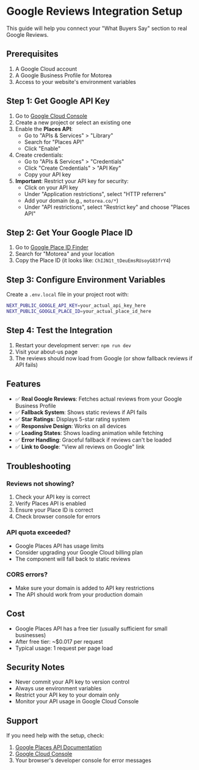 # Google Reviews Integration Setup

This guide will help you connect your "What Buyers Say" section to real Google Reviews.

## Prerequisites

1. A Google Cloud account
2. A Google Business Profile for Motorea
3. Access to your website's environment variables

## Step 1: Get Google API Key

1. Go to [Google Cloud Console](https://console.cloud.google.com/)
2. Create a new project or select an existing one
3. Enable the **Places API**:
   - Go to "APIs & Services" > "Library"
   - Search for "Places API"
   - Click "Enable"
4. Create credentials:
   - Go to "APIs & Services" > "Credentials"
   - Click "Create Credentials" > "API Key"
   - Copy your API key
5. **Important**: Restrict your API key for security:
   - Click on your API key
   - Under "Application restrictions", select "HTTP referrers"
   - Add your domain (e.g., `motorea.co/*`)
   - Under "API restrictions", select "Restrict key" and choose "Places API"

## Step 2: Get Your Google Place ID

1. Go to [Google Place ID Finder](https://developers.google.com/maps/documentation/places/web-service/place-id)
2. Search for "Motorea" and your location
3. Copy the Place ID (it looks like: `ChIJN1t_tDeuEmsRUsoyG83frY4`)

## Step 3: Configure Environment Variables

Create a `.env.local` file in your project root with:

```bash
NEXT_PUBLIC_GOOGLE_API_KEY=your_actual_api_key_here
NEXT_PUBLIC_GOOGLE_PLACE_ID=your_actual_place_id_here
```

## Step 4: Test the Integration

1. Restart your development server: `npm run dev`
2. Visit your about-us page
3. The reviews should now load from Google (or show fallback reviews if API fails)

## Features

- ✅ **Real Google Reviews**: Fetches actual reviews from your Google Business Profile
- ✅ **Fallback System**: Shows static reviews if API fails
- ✅ **Star Ratings**: Displays 5-star rating system
- ✅ **Responsive Design**: Works on all devices
- ✅ **Loading States**: Shows loading animation while fetching
- ✅ **Error Handling**: Graceful fallback if reviews can't be loaded
- ✅ **Link to Google**: "View all reviews on Google" link

## Troubleshooting

### Reviews not showing?
1. Check your API key is correct
2. Verify Places API is enabled
3. Ensure your Place ID is correct
4. Check browser console for errors

### API quota exceeded?
- Google Places API has usage limits
- Consider upgrading your Google Cloud billing plan
- The component will fall back to static reviews

### CORS errors?
- Make sure your domain is added to API key restrictions
- The API should work from your production domain

## Cost

- Google Places API has a free tier (usually sufficient for small businesses)
- After free tier: ~$0.017 per request
- Typical usage: 1 request per page load

## Security Notes

- Never commit your API key to version control
- Always use environment variables
- Restrict your API key to your domain only
- Monitor your API usage in Google Cloud Console

## Support

If you need help with the setup, check:
1. [Google Places API Documentation](https://developers.google.com/maps/documentation/places/web-service)
2. [Google Cloud Console](https://console.cloud.google.com/)
3. Your browser's developer console for error messages

